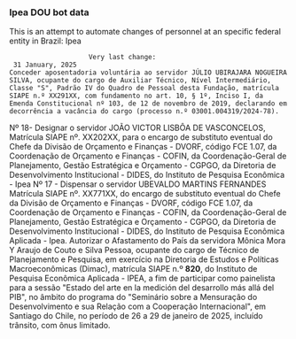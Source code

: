  ### Ipea DOU bot data
 This is an attempt to automate changes of personnel at an specific federal entity in Brazil: Ipea
 
                        Very last change: 
 	 31 January, 2025
	Conceder aposentadoria voluntária ao servidor JÚLIO UBIRAJARA NOGUEIRA SILVA, ocupante do cargo de Auxiliar Técnico, Nível Intermediário, Classe "S", Padrão IV do Quadro de Pessoal desta Fundação, matrícula SIAPE n.º XX291XX, com fundamento no art. 10, § 1º, Inciso I, da Emenda Constitucional nº 103, de 12 de novembro de 2019, declarando em decorrência a vacância do cargo (processo n.º 03001.004319/2024-78).
Nº 18- Designar o servidor JOÃO VICTOR LISBÔA DE VASCONCELOS, Matrícula SIAPE nº. XX202XX, para o encargo de substituto eventual do Chefe da Divisão de Orçamento e Finanças - DVORF, código FCE 1.07, da Coordenação de Orçamento e Finanças - COFIN, da Coordenação-Geral de Planejamento, Gestão Estratégica e Orçamento - CGPGO, da Diretoria de Desenvolvimento Institucional - DIDES, do Instituto de Pesquisa Econômica - Ipea
Nº 17 - Dispensar o servidor UBEVALDO MARTINS FERNANDES Matrícula SIAPE nº. XX771XX, do encargo de substituto eventual do Chefe da Divisão de Orçamento e Finanças - DVORF, código FCE 1.07, da Coordenação de Orçamento e Finanças - COFIN, da Coordenação-Geral de Planejamento, Gestão Estratégica e Orçamento - CGPGO, da Diretoria de Desenvolvimento Institucional - DIDES, do Instituto de Pesquisa Econômica Aplicada - Ipea.
Autorizar o Afastamento do País da servidora Mônica Mora Y Araujo de Couto e Silva Pessoa, ocupante do cargo de Técnico de Planejamento e Pesquisa, em exercício na Diretoria de Estudos e Políticas Macroeconômicas (Dimac), matrícula SIAPE n.º **820**, do Instituto de Pesquisa Econômica Aplicada - IPEA, a fim de participar como painelista para a sessão "Estado del arte en la medición del desarrollo más allá del PIB", no âmbito do programa do "Seminário sobre a Mensuração do Desenvolvimento e sua Relação com a Cooperação Internacional", em Santiago do Chile, no período de 26 a 29 de janeiro de 2025, incluído trânsito, com ônus limitado.
